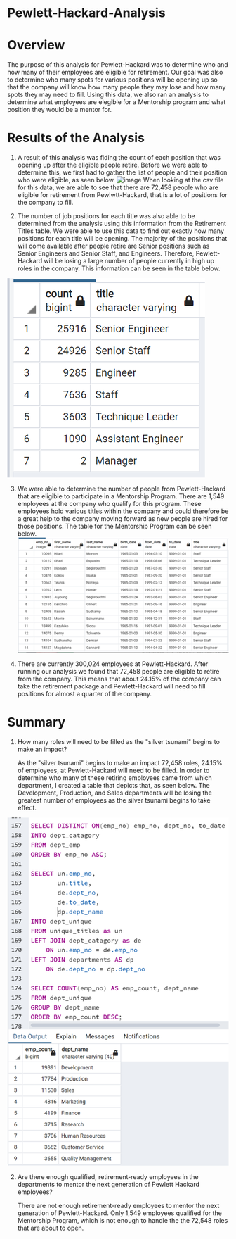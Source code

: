 # Pewlett-Hackard-Analysis
# Overview
The purpose of this analysis for Pewlett-Hackard was to determine who and how many of their employees are eligible for retirement. Our goal was also to determine who many spots for various positions will be opening up so that the company will know how many people they may lose and how many spots they may need to fill. Using this data, we also ran an analysis to determine what employees are elegible for a Mentorship program and what position they would be a mentor for. 
# Results of the Analysis 

1. A result of this analysis was fiding the count of each position that was opening up after the eligible people retire. Before we were able to determine this, we first had to gather the list of people and their position who were eligible, as seen below. 
![image](https://user-images.githubusercontent.com/101824443/167310614-5c999faa-429e-4719-824a-ddff660b7f37.png)
When looking at the csv file for this data, we are able to see that there are 72,458 people who are eligible for retirement from Pewlwtt-Hackard, that is a lot of positions for the company to fill. 


2. The number of job positions for each title was also able to be determined from the analysis using this information from the Retirement Titles table. We were able to use this data to find out exactly how many positions for each title will be opening. The majority of the positions that will come available after people retire are Senior positions such as Senior Engineers and Senior Staff, and Engineers. Therefore, Pewlett-Hackard will be losing a large number of people currently in high up roles in the company. This information can be seen in the table below. 

![image](https://github.com/aarce21/Pewlett-Hackard-Analysis/blob/main/Data/retiring_titles.PNG) 


3. We were able to determine the number of people from Pewlett-Hackard that are eligible to participate in a Mentorship Program. There are 1,549 employees at the company who qualify for this program. These employees hold various titles within the company and could therefore be a great help to the company moving forward as new people are hired for those positions. The table for the Mentorship Program can be seen below. 
![image](https://github.com/aarce21/Pewlett-Hackard-Analysis/blob/main/Data/mentorship_eligibility.PNG)


4. There are currently 300,024 employees at Pewlett-Hackard. After running our analysis we found that 72,458 people are eligible to retire from the company. This means that about 24.15% of the company can take the retirement package and Pewlett-Hackard will need to fill positions for almost a quarter of the company. 
# Summary 
1. How many roles will need to be filled as the "silver tsunami" begins to make an impact? 

      As the "silver tsunami" begins to make an impact 72,458 roles, 24.15% of employees, at Pewlett-Hackard will need to be filled. In order to determine who many of these retiring employees came from which department, I created a table that depicts that, as seen below. The Development, Production, and Sales departments will be losing the greatest number of employees as the silver tsunami begins to take effect. 
      
![image](https://github.com/aarce21/Pewlett-Hackard-Analysis/blob/main/Data/department_titles.PNG) 

2. Are there enough qualified, retirement-ready employees in the departments to mentor the next generation of Pewlett Hackard employees?

    There are not enough retirement-ready employees to mentor the next generation of Pewlett-Hackard. Only 1,549 employees qualified for the Mentorship Program, which is not enough to handle the the 72,548 roles that are about to open. 
